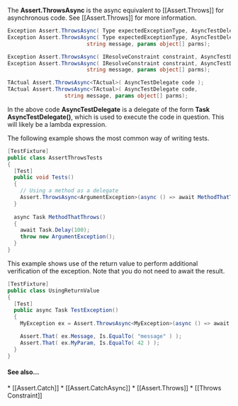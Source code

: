 The <b>Assert.ThrowsAsync</b> is the async equivalent to [[Assert.Throws]]
for asynchronous code. See [[Assert.Throws]] for more information.

```C#
Exception Assert.ThrowsAsync( Type expectedExceptionType, AsyncTestDelegate code );
Exception Assert.ThrowsAsync( Type expectedExceptionType, AsyncTestDelegate code, 
                         string message, params object[] parms);

Exception Assert.ThrowsAsync( IResolveConstraint constraint, AsyncTestDelegate code );
Exception Assert.ThrowsAsync( IResolveConstraint constraint, AsyncTestDelegate code, 
                         string message, params object[] parms);

TActual Assert.ThrowsAsync<TActual>( AsyncTestDelegate code );
TActual Assert.ThrowsAsync<TActual>( AsyncTestDelegate code, 
                  string message, params object[] parms);
```

In the above code <b>AsyncTestDelegate</b> is a delegate of the form
<b>Task AsyncTestDelegate()</b>, which is used to execute the code
in question. This will likely be a lambda expression.

The following example shows the most common way of writing tests.

```C#
[TestFixture]
public class AssertThrowsTests
{
  [Test]
  public void Tests()
  {  
    // Using a method as a delegate
    Assert.ThrowsAsync<ArgumentException>(async () => await MethodThatThrows());
  }
  
  async Task MethodThatThrows()
  {
    await Task.Delay(100);
    throw new ArgumentException();
  }
}
```

This example shows use of the return value to perform
additional verification of the exception. Note that you do not need to await the result.

```C#
[TestFixture]
public class UsingReturnValue
{
  [Test]
  public async Task TestException()
  {
    MyException ex = Assert.ThrowsAsync<MyException>(async () => await MethodThatThrows());

    Assert.That( ex.Message, Is.EqualTo( "message" ) );
    Assert.That( ex.MyParam, Is.EqualTo( 42 ) ); 
  }
}
```

<h4>See also...</h4>
 * [[Assert.Catch]]
 * [[Assert.CatchAsync]]
 * [[Assert.Throws]]
 * [[Throws Constraint]]
